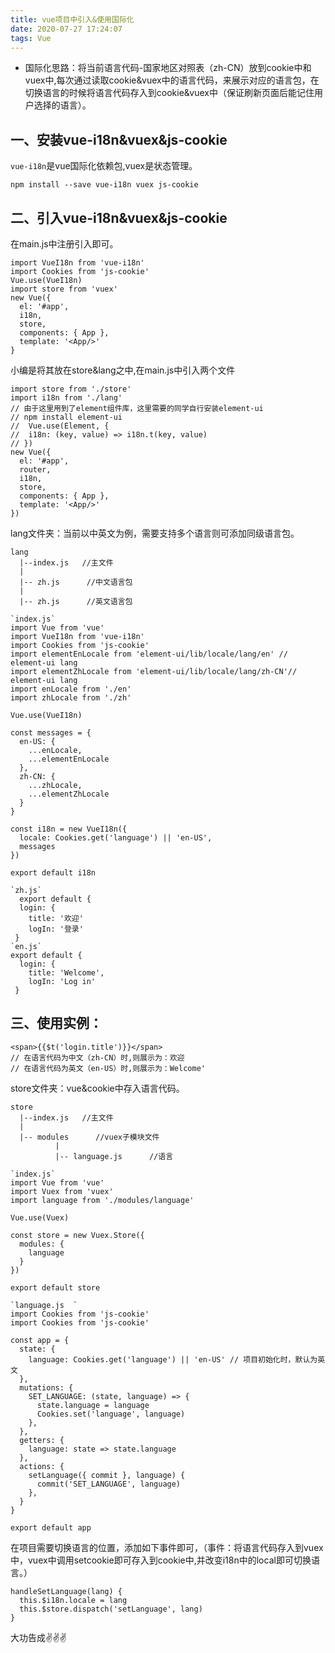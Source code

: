 ```yaml
---
title: vue项目中引入&使用国际化
date: 2020-07-27 17:24:07
tags: Vue
---
```


* 国际化思路：将当前语言代码-国家地区对照表（zh-CN）放到cookie中和vuex中,每次通过读取cookie&vuex中的语言代码，来展示对应的语言包，在切换语言的时候将语言代码存入到cookie&vuex中（保证刷新页面后能记住用户选择的语言）。
## 一、安装vue-i18n&vuex&js-cookie
`vue-i18n`是vue国际化依赖包,vuex是状态管理。
```
npm install --save vue-i18n vuex js-cookie
```
## 二、引入vue-i18n&vuex&js-cookie
在main.js中注册引入即可。
```
import VueI18n from 'vue-i18n'
import Cookies from 'js-cookie'
Vue.use(VueI18n)
import store from 'vuex'
new Vue({
  el: '#app',
  i18n,
  store,
  components: { App },
  template: '<App/>'
}
```
小编是将其放在store&lang之中,在main.js中引入两个文件
```
import store from './store'
import i18n from './lang'
// 由于这里用到了element组件库，这里需要的同学自行安装element-ui
// npm install element-ui
//  Vue.use(Element, {
//  i18n: (key, value) => i18n.t(key, value)
// })
new Vue({
  el: '#app',
  router,
  i18n,
  store,
  components: { App },
  template: '<App/>'
})
```
lang文件夹：当前以中英文为例，需要支持多个语言则可添加同级语言包。
```
lang
  |--index.js   //主文件
  |
  |-- zh.js      //中文语言包
  |
  |-- zh.js      //英文语言包

```
```
`index.js`
import Vue from 'vue'
import VueI18n from 'vue-i18n'
import Cookies from 'js-cookie'
import elementEnLocale from 'element-ui/lib/locale/lang/en' // element-ui lang
import elementZhLocale from 'element-ui/lib/locale/lang/zh-CN'// element-ui lang
import enLocale from './en'
import zhLocale from './zh'

Vue.use(VueI18n)

const messages = {
  en-US: {
    ...enLocale,
    ...elementEnLocale
  },
  zh-CN: {
    ...zhLocale,
    ...elementZhLocale
  }
}

const i18n = new VueI18n({
  locale: Cookies.get('language') || 'en-US',
  messages
})

export default i18n

```
```
`zh.js`
  export default {
  login: {
    title: '欢迎'
    logIn: '登录'
 }
`en.js`
export default {
  login: {
    title: 'Welcome',
    logIn: 'Log in'
 }
```
## 三、使用实例：
```
<span>{{$t('login.title')}}</span>
// 在语言代码为中文（zh-CN）时,则展示为：欢迎
// 在语言代码为英文（en-US）时,则展示为：Welcome'
```
store文件夹：vue&cookie中存入语言代码。
```
store
  |--index.js   //主文件
  |
  |-- modules      //vuex子模块文件
          |
          |-- language.js      //语言
```
```
`index.js`
import Vue from 'vue'
import Vuex from 'vuex'
import language from './modules/language'

Vue.use(Vuex)

const store = new Vuex.Store({
  modules: {
    language
  }
})

export default store
```
```
`language.js  `
import Cookies from 'js-cookie'
import Cookies from 'js-cookie'

const app = {
  state: {
    language: Cookies.get('language') || 'en-US' // 项目初始化时，默认为英文
  },
  mutations: {
    SET_LANGUAGE: (state, language) => {
      state.language = language
      Cookies.set('language', language)
    },
  },
  getters: {
    language: state => state.language
  },
  actions: {
    setLanguage({ commit }, language) {
      commit('SET_LANGUAGE', language)
    },
  }
}

export default app
```
在项目需要切换语言的位置，添加如下事件即可，（事件：将语言代码存入到vuex中，vuex中调用setcookie即可存入到cookie中,并改变i18n中的local即可切换语言。）
```
handleSetLanguage(lang) {
  this.$i18n.locale = lang
  this.$store.dispatch('setLanguage', lang)
}
```
大功告成✌️✌️✌️




